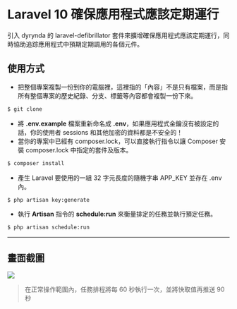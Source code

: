 # Laravel 10 確保應用程式應該定期運行

引入 dyrynda 的 laravel-defibrillator 套件來擴增確保應用程式應該定期運行，同時協助追踪應用程式中預期定期調用的各個元件。

## 使用方式
- 把整個專案複製一份到你的電腦裡，這裡指的「內容」不是只有檔案，而是指所有整個專案的歷史紀錄、分支、標籤等內容都會複製一份下來。
```sh
$ git clone
```
- 將 __.env.example__ 檔案重新命名成 __.env__，如果應用程式金鑰沒有被設定的話，你的使用者 sessions 和其他加密的資料都是不安全的！
- 當你的專案中已經有 composer.lock，可以直接執行指令以讓 Composer 安裝 composer.lock 中指定的套件及版本。
```sh
$ composer install
```
- 產生 Laravel 要使用的一組 32 字元長度的隨機字串 APP_KEY 並存在 .env 內。
```sh
$ php artisan key:generate
```
- 執行 __Artisan__ 指令的 __schedule:run__ 來衡量排定的任務並執行預定任務。
```sh
$ php artisan schedule:run
```

----

## 畫面截圖
![](https://i.imgur.com/jvlZUXe.png)
> 在正常操作範圍內，任務排程將每 60 秒執行一次，並將快取值再推送 90 秒